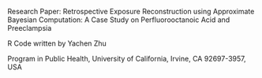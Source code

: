 Research Paper: Retrospective Exposure Reconstruction using Approximate Bayesian Computation: A Case Study on Perfluorooctanoic Acid and Preeclampsia

R Code written by Yachen Zhu

Program in Public Health, University of California, Irvine, CA 92697-3957, USA
